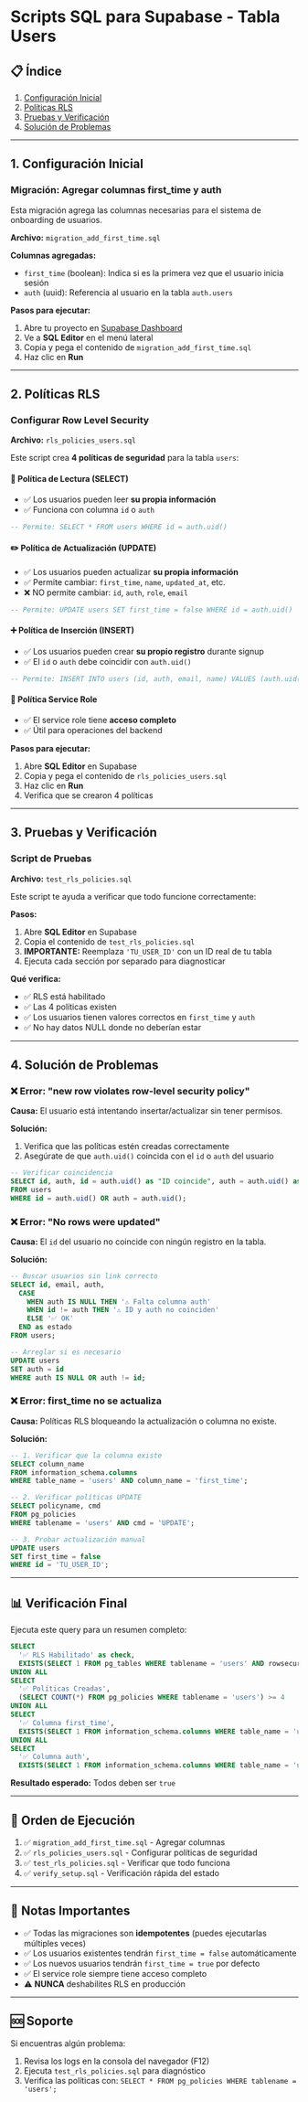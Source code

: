 # Scripts SQL para Supabase - Tabla Users

## 📋 Índice

1. [Configuración Inicial](#1-configuración-inicial)
2. [Políticas RLS](#2-políticas-rls)
3. [Pruebas y Verificación](#3-pruebas-y-verificación)
4. [Solución de Problemas](#4-solución-de-problemas)

---

## 1. Configuración Inicial

### Migración: Agregar columnas first_time y auth

Esta migración agrega las columnas necesarias para el sistema de onboarding de usuarios.

**Archivo:** `migration_add_first_time.sql`

**Columnas agregadas:**
- `first_time` (boolean): Indica si es la primera vez que el usuario inicia sesión
- `auth` (uuid): Referencia al usuario en la tabla `auth.users`

**Pasos para ejecutar:**

1. Abre tu proyecto en [Supabase Dashboard](https://app.supabase.com)
2. Ve a **SQL Editor** en el menú lateral
3. Copia y pega el contenido de `migration_add_first_time.sql`
4. Haz clic en **Run**

---

## 2. Políticas RLS

### Configurar Row Level Security

**Archivo:** `rls_policies_users.sql`

Este script crea **4 políticas de seguridad** para la tabla `users`:

#### 📖 Política de Lectura (SELECT)
- ✅ Los usuarios pueden leer **su propia información**
- ✅ Funciona con columna `id` o `auth`

```sql
-- Permite: SELECT * FROM users WHERE id = auth.uid()
```

#### ✏️ Política de Actualización (UPDATE)
- ✅ Los usuarios pueden actualizar **su propia información**
- ✅ Permite cambiar: `first_time`, `name`, `updated_at`, etc.
- ❌ NO permite cambiar: `id`, `auth`, `role`, `email`

```sql
-- Permite: UPDATE users SET first_time = false WHERE id = auth.uid()
```

#### ➕ Política de Inserción (INSERT)
- ✅ Los usuarios pueden crear **su propio registro** durante signup
- ✅ El `id` o `auth` debe coincidir con `auth.uid()`

```sql
-- Permite: INSERT INTO users (id, auth, email, name) VALUES (auth.uid(), ...)
```

#### 🔐 Política Service Role
- ✅ El service role tiene **acceso completo**
- ✅ Útil para operaciones del backend

**Pasos para ejecutar:**

1. Abre **SQL Editor** en Supabase
2. Copia y pega el contenido de `rls_policies_users.sql`
3. Haz clic en **Run**
4. Verifica que se crearon 4 políticas

---

## 3. Pruebas y Verificación

### Script de Pruebas

**Archivo:** `test_rls_policies.sql`

Este script te ayuda a verificar que todo funcione correctamente:

**Pasos:**

1. Abre **SQL Editor** en Supabase
2. Copia el contenido de `test_rls_policies.sql`
3. **IMPORTANTE:** Reemplaza `'TU_USER_ID'` con un ID real de tu tabla
4. Ejecuta cada sección por separado para diagnosticar

**Qué verifica:**

- ✅ RLS está habilitado
- ✅ Las 4 políticas existen
- ✅ Los usuarios tienen valores correctos en `first_time` y `auth`
- ✅ No hay datos NULL donde no deberían estar

---

## 4. Solución de Problemas

### ❌ Error: "new row violates row-level security policy"

**Causa:** El usuario está intentando insertar/actualizar sin tener permisos.

**Solución:**
1. Verifica que las políticas estén creadas correctamente
2. Asegúrate de que `auth.uid()` coincida con el `id` o `auth` del usuario

```sql
-- Verificar coincidencia
SELECT id, auth, id = auth.uid() as "ID coincide", auth = auth.uid() as "Auth coincide"
FROM users
WHERE id = auth.uid() OR auth = auth.uid();
```

### ❌ Error: "No rows were updated"

**Causa:** El `id` del usuario no coincide con ningún registro en la tabla.

**Solución:**
```sql
-- Buscar usuarios sin link correcto
SELECT id, email, auth,
  CASE
    WHEN auth IS NULL THEN '⚠️ Falta columna auth'
    WHEN id != auth THEN '⚠️ ID y auth no coinciden'
    ELSE '✅ OK'
  END as estado
FROM users;

-- Arreglar si es necesario
UPDATE users
SET auth = id
WHERE auth IS NULL OR auth != id;
```

### ❌ Error: first_time no se actualiza

**Causa:** Políticas RLS bloqueando la actualización o columna no existe.

**Solución:**
```sql
-- 1. Verificar que la columna existe
SELECT column_name
FROM information_schema.columns
WHERE table_name = 'users' AND column_name = 'first_time';

-- 2. Verificar políticas UPDATE
SELECT policyname, cmd
FROM pg_policies
WHERE tablename = 'users' AND cmd = 'UPDATE';

-- 3. Probar actualización manual
UPDATE users
SET first_time = false
WHERE id = 'TU_USER_ID';
```

---

## 📊 Verificación Final

Ejecuta este query para un resumen completo:

```sql
SELECT
  '✅ RLS Habilitado' as check,
  EXISTS(SELECT 1 FROM pg_tables WHERE tablename = 'users' AND rowsecurity = true) as resultado
UNION ALL
SELECT
  '✅ Políticas Creadas',
  (SELECT COUNT(*) FROM pg_policies WHERE tablename = 'users') >= 4
UNION ALL
SELECT
  '✅ Columna first_time',
  EXISTS(SELECT 1 FROM information_schema.columns WHERE table_name = 'users' AND column_name = 'first_time')
UNION ALL
SELECT
  '✅ Columna auth',
  EXISTS(SELECT 1 FROM information_schema.columns WHERE table_name = 'users' AND column_name = 'auth');
```

**Resultado esperado:** Todos deben ser `true`

---

## 🔄 Orden de Ejecución

1. ✅ `migration_add_first_time.sql` - Agregar columnas
2. ✅ `rls_policies_users.sql` - Configurar políticas de seguridad
3. ✅ `test_rls_policies.sql` - Verificar que todo funciona
4. ✅ `verify_setup.sql` - Verificación rápida del estado

---

## 📝 Notas Importantes

- ✅ Todas las migraciones son **idempotentes** (puedes ejecutarlas múltiples veces)
- ✅ Los usuarios existentes tendrán `first_time = false` automáticamente
- ✅ Los nuevos usuarios tendrán `first_time = true` por defecto
- ✅ El service role siempre tiene acceso completo
- ⚠️ **NUNCA** deshabilites RLS en producción

---

## 🆘 Soporte

Si encuentras algún problema:

1. Revisa los logs en la consola del navegador (F12)
2. Ejecuta `test_rls_policies.sql` para diagnóstico
3. Verifica las políticas con: `SELECT * FROM pg_policies WHERE tablename = 'users';`
